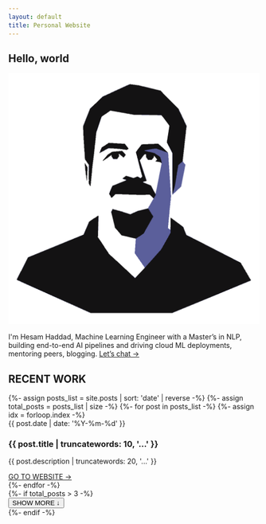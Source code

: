 ```yaml
---
layout: default
title: Personal Website
---
```



<section class="flex flex-col justify-center items-center px-4 py-12 bg-white dark:bg-slate-900">
<h1 class="text-4xl md:text-5xl lg:text-6xl font-normal tracking-wide mb-6 uppercase">Hello, world</h1>
<div class="max-w-2xl text-base md:text-lg tracking-tight leading-relaxed text-gray-600 dark:text-gray-400 normal-case">
    <img
      src="/assets/avatar.svg"
      alt="Hesam Haddad"
      class="float-left w-20 h-20 rounded-full mr-4 mb-2
             transition-transform transform hover:scale-105 hover:shadow-lg"
    />
    <p>
      I'm Hesam Haddad, Machine Learning Engineer with a Master’s in NLP, building end-to-end AI pipelines and driving cloud ML deployments, mentoring peers, blogging. <a href="/contact/" class="text-indigo-500 hover:text-indigo-600 dark:text-indigo-400 dark:hover:text-indigo-300">Let’s chat →</a>
    </p>
  </div>
</section>

<section class="container mx-auto max-w-7xl px-4 lg:px-8 py-8">
  <div class="grid grid-cols-1 lg:grid-cols-4 gap-6">
    <div>
      <div class="flex items-center mb-4">
        <div class="w-2 h-3 bg-slate-800 dark:bg-slate-300 mr-2"></div>
        <h2 class="text-xl md:text-2xl">RECENT WORK</h2>
      </div>
    </div>
    <div class="lg:col-span-3 grid grid-cols-1 md:grid-cols-3 gap-6">
      {%- assign posts_list = site.posts | sort: 'date' | reverse -%}
      {%- assign total_posts = posts_list | size -%}
      {%- for post in posts_list -%}
        {%- assign idx = forloop.index -%}
        <article class="post-card grid grid-rows-[auto_auto_1fr_auto] gap-2 h-full{% if idx > 3 %} hidden{% endif %}">
          <time class="block text-xs text-slate-500 dark:text-slate-400">{{ post.date | date: '%Y-%m-%d' }}</time>
          <h3 class="text-lg md:text-xl font-semibold">{{ post.title | truncatewords: 10, '...' }}</h3>
          <p class="text-sm normal-case leading-relaxed">{{ post.description | truncatewords: 20, '...' }}</p>
          <a href="{{ post.external_url }}" class="inline-block text-indigo-500 hover:text-indigo-600 dark:text-indigo-400 dark:hover:text-indigo-300 transition-colors hover:underline">GO TO WEBSITE →</a>
        </article>
      {%- endfor -%}
    </div>
  </div>
  {%- if total_posts > 3 -%}
  <div class="mt-4 text-center">
    <button id="show-more" class="text-indigo-500 hover:text-indigo-600 dark:text-indigo-400 dark:hover:text-indigo-300 transition-colors hover:underline">SHOW MORE ↓</button>
  </div>
  {%- endif -%}
</section>